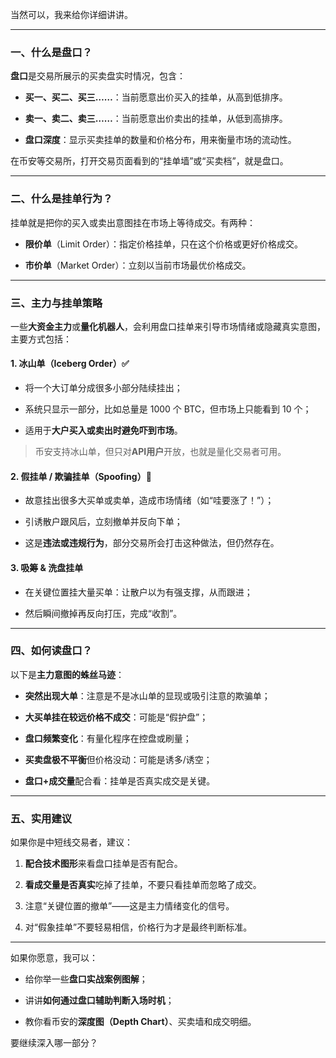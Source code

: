 当然可以，我来给你详细讲讲。

---

### 一、什么是盘口？

**盘口**是交易所展示的买卖盘实时情况，包含：

- **买一、买二、买三……**：当前愿意出价买入的挂单，从高到低排序。
    
- **卖一、卖二、卖三……**：当前愿意出价卖出的挂单，从低到高排序。
    
- **盘口深度**：显示买卖挂单的数量和价格分布，用来衡量市场的流动性。
    

在币安等交易所，打开交易页面看到的“挂单墙”或“买卖档”，就是盘口。

---

### 二、什么是挂单行为？

挂单就是把你的买入或卖出意图挂在市场上等待成交。有两种：

- **限价单**（Limit Order）：指定价格挂单，只在这个价格或更好价格成交。
    
- **市价单**（Market Order）：立刻以当前市场最优价格成交。
    

---

### 三、主力与挂单策略

一些**大资金主力**或**量化机器人**，会利用盘口挂单来引导市场情绪或隐藏真实意图，主要方式包括：

#### 1. 冰山单（Iceberg Order）✅

- 将一个大订单分成很多小部分陆续挂出；
    
- 系统只显示一部分，比如总量是 1000 个 BTC，但市场上只能看到 10 个；
    
- 适用于**大户买入或卖出时避免吓到市场**。
    

> 币安支持冰山单，但只对**API用户**开放，也就是量化交易者可用。

#### 2. 假挂单 / 欺骗挂单（Spoofing）🚫

- 故意挂出很多大买单或卖单，造成市场情绪（如“哇要涨了！”）；
    
- 引诱散户跟风后，立刻撤单并反向下单；
    
- 这是**违法或违规行为**，部分交易所会打击这种做法，但仍然存在。
    

#### 3. 吸筹 & 洗盘挂单

- 在关键位置挂大量买单：让散户以为有强支撑，从而跟进；
    
- 然后瞬间撤掉再反向打压，完成“收割”。
    

---

### 四、如何读盘口？

以下是**主力意图的蛛丝马迹**：

- **突然出现大单**：注意是不是冰山单的显现或吸引注意的欺骗单；
    
- **大买单挂在较远价格不成交**：可能是“假护盘”；
    
- **盘口频繁变化**：有量化程序在控盘或刷量；
    
- **买卖盘极不平衡**但价格没动：可能是诱多/诱空；
    
- **盘口+成交量**配合看：挂单是否真实成交是关键。
    

---

### 五、实用建议

如果你是中短线交易者，建议：

1. **配合技术图形**来看盘口挂单是否有配合。
    
2. **看成交量是否真实**吃掉了挂单，不要只看挂单而忽略了成交。
    
3. 注意“关键位置的撤单”——这是主力情绪变化的信号。
    
4. 对“假象挂单”不要轻易相信，价格行为才是最终判断标准。
    

---

如果你愿意，我可以：

- 给你举一些**盘口实战案例图解**；
    
- 讲讲**如何通过盘口辅助判断入场时机**；
    
- 教你看币安的**深度图（Depth Chart）**、买卖墙和成交明细。
    

要继续深入哪一部分？